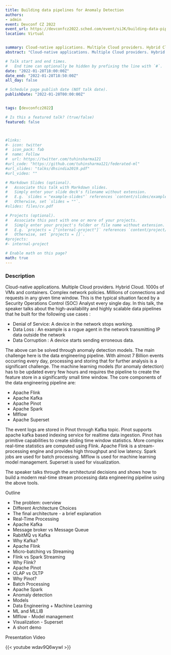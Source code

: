```yaml
---
title: Building data pipelines for Anomaly Detection
authors:
- admin
event: Devconf CZ 2022
event_url: https://devconfcz2022.sched.com/event/siJK/building-data-pipelines-for-anomaly-detection
location: Virtual


summary: Cloud-native applications. Multiple Cloud providers. Hybrid Cloud. 1000s of VMs and containers. Complex network policies. Millions of connections and requests in any given time window. This is the typical situation faced by a Security Operations Control (SOC) Analyst every single day. In this talk, the speaker talks about the high-availability and highly scalable data pipelines.
abstract: "Cloud-native applications. Multiple Cloud providers. Hybrid Cloud. 1000s of VMs and containers. Complex network policies. Millions of connections and requests in any given time window. This is the typical situation faced by a Security Operations Control (SOC) Analyst every single day. In this talk, the speaker talks about the high-availability and highly scalable data pipelines."

# Talk start and end times.
#   End time can optionally be hidden by prefixing the line with `#`.
date: "2022-01-28T18:00:00Z"
date_end: "2022-01-28T18:50:00Z"
all_day: false

# Schedule page publish date (NOT talk date).
publishDate: "2022-01-28T00:00:00Z"


tags: [devconfcz2022]

# Is this a featured talk? (true/false)
featured: false



#links:
#- icon: twitter
#  icon_pack: fab
#  name: Follow
#  url: https://twitter.com/tuhinsharma121
#url_code: "https://github.com/tuhinsharma121/federated-ml"
#url_slides: "talks/dhsindia2019.pdf"
#url_video: ""

# Markdown Slides (optional).
#   Associate this talk with Markdown slides.
#   Simply enter your slide deck's filename without extension.
#   E.g. `slides = "example-slides"` references `content/slides/example-slides.md`.
#   Otherwise, set `slides = ""`.
#slides: files/cv.pdf

# Projects (optional).
#   Associate this post with one or more of your projects.
#   Simply enter your project's folder or file name without extension.
#   E.g. `projects = ["internal-project"]` references `content/project/deep-learning/index.md`.
#   Otherwise, set `projects = []`.
#projects:
#- internal-project

# Enable math on this page?
math: true
---
```


<h3>Description</h3>

Cloud-native applications. Multiple Cloud providers. Hybrid Cloud. 1000s of VMs and containers. Complex network policies. Millions of connections and requests in any given time window. This is the typical situation faced by a Security Operations Control (SOC) Analyst every single day. In this talk, the speaker talks about the high-availability and highly scalable data pipelines that he built for the following use cases :

* Denial of Service: A device in the network stops working.
* Data Loss : An example is a rogue agent in the network transmitting IP data outside the network
* Data Corruption : A device starts sending erroneous data.

The above can be solved through anomaly detection models. The main challenge here is the data engineering pipeline. With almost 7 Billion events occurring every day, processing and storing that for further analysis is a significant challenge. The machine learning models (for anomaly detection) has to be updated every few hours and requires the pipeline to create the feature store in a significantly small time window.
The core components of the data engineering pipeline are:

* Apache Flink
* Apache Kafka
* Apache Pinot
* Apache Spark
* Mlflow
* Apache Superset

The event logs are stored in Pinot through Kafka topic. Pinot supports apache kafka based indexing service for realtime data ingestion. Pinot has primitive capabilities to create sliding time window statistics. More complex real-time statistics are computed using Flink. Apache Flink is a stream-processing engine and provides high throughput and low latency. Spark jobs are used for batch processing. Mlflow is used for machine learning model management. Superset is used for visualization.

The speaker talks through the architectural decisions and shows how to build a modern real-time stream processing data engineering pipeline using the above tools.

Outline
* The problem: overview
* Different Architecture Choices
* The final architecture - a brief explanation
* Real-Time Processing
* Apache Kafka
* Message broker vs Message Queue
* RabitMQ vs Kafka
* Why Kafka?
* Apache Flink
* Micro-batching vs Streaming
* Flink vs Spark Streaming
* Why Flink?
* Apache Pinot
* OLAP vs OLTP
* Why Pinot?
* Batch Processing
* Apache Spark
* Anomaly detection
* Models
* Data Engineering + Machine Learning
* ML and MLLIB
* Mlflow - Model management
* Visualization - Superset
* A short demo


<p>Presentation Video </p>

{{< youtube wdav9Q6wywI >}}